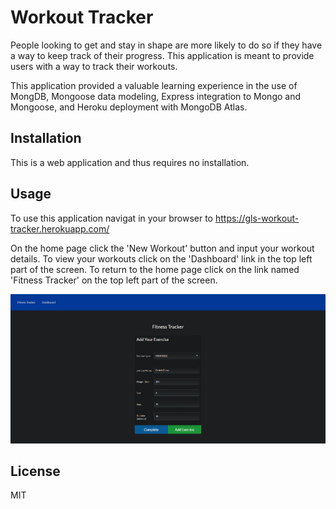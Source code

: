 # Workout Tracker   
People looking to get and stay in shape are more likely to do so if they have a way to keep track of their progress. This application is meant to provide users with a way to track their workouts. 

This application provided a valuable learning experience in the use of MongDB, Mongoose data modeling, Express integration to Mongo and Mongoose, and Heroku deployment with MongoDB Atlas.

## Installation

This is a web application and thus requires no installation.

## Usage

To use this application navigat in your browser to 
https://gls-workout-tracker.herokuapp.com/

On the home page click the 'New Workout' button and input your workout details. To view your workouts click on the 'Dashboard' link in the top left part of the screen. To return to the home page click on the link named 'Fitness Tracker' on the top left part of the screen. 

![Screenshot](Screenshot.PNG)


## License

MIT
